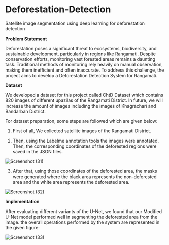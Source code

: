 # Deforestation-Detection
Satellite image segmentation using deep learning for deforestation detection


**Problem Statement**

Deforestation poses a significant threat to ecosystems, biodiversity, and sustainable development, particularly in regions like Rangamati. Despite conservation efforts, monitoring vast forested areas remains a daunting task. Traditional methods of monitoring rely heavily on manual observation, making them inefficient and often inaccurate. To address this challenge, the project aims to develop a Deforestation Detection System for Rangamati. 


**Dataset**

We developed a dataset for this project called ChtD Dataset which contains 820 images of different upazilas of the Rangamati District. In future, we will increase the amount of images including the images of Khagrachari and Bandarban District. 

For dataset preparation, some steps are followed which are given below:

1. First of all, We collected satellite images of the Rangamati District. 

2. Then, using the Labelme annotation tools the images were annotated. Then, the corresponding coordinates of the deforested regions were saved in the JSON files.

![Screenshot (31)](https://github.com/prosenjit-ch/Deforestation-Detection/assets/116121494/e9e5a267-272c-4fc2-a214-6aa6740d8fd6)

3. After that, using those coordinates of the deforested area, the masks were generated where the black area represents the non-deforested area and the white area represents the deforested area. 

![Screenshot (32)](https://github.com/prosenjit-ch/Deforestation-Detection/assets/116121494/36688221-2aa5-47c7-b752-eafdab7643b2)


**Implementation**

After evaluating different variants of the U-Net, we found that our Modified U-Net model performed well in segmenting the deforested area from the image. the overall operations performed by the system are represented in the given figure:

![Screenshot (33)](https://github.com/prosenjit-ch/Deforestation-Detection/assets/116121494/15690951-82d5-44ab-a8d3-9c7a1652ce71)







